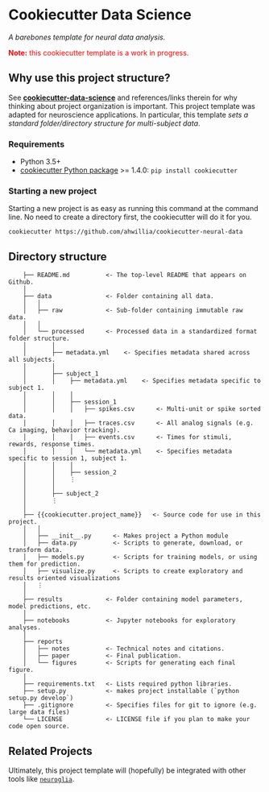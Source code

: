# Cookiecutter Data Science

_A barebones template for neural data analysis._

<span style="color:red">**Note:** this cookiecutter template is a work in progress.</span>

## Why use this project structure?

See [**cookiecutter-data-science**](https://drivendata.github.io/cookiecutter-data-science/) and references/links therein for why thinking about project organization is important. This project template was adapted for neuroscience applications. In particular, this template *sets a standard folder/directory structure for multi-subject data*.

### Requirements

 - Python 3.5+
 - [cookiecutter Python package](http://cookiecutter.readthedocs.org/en/latest/installation.html) >= 1.4.0: `pip install cookiecutter`


### Starting a new project

Starting a new project is as easy as running this command at the command line. No need to create a directory first, the cookiecutter will do it for you.

```nohighlight
cookiecutter https://github.com/ahwillia/cookiecutter-neural-data
```

## Directory structure

```nohighlight
    ├── README.md          <- The top-level README that appears on Github.
    │
    ├── data               <- Folder containing all data.
    │   │
    │   ├── raw            <- Sub-folder containing immutable raw data.
    │   │
    │   └── processed      <- Processed data in a standardized format folder structure.
    │       │   
    │       ├── metadata.yml    <- Specifies metadata shared across all subjects.
    │       │
    │       ├── subject_1
    │       │    ├── metadata.yml    <- Specifies metadata specific to subject 1.
    │       │    │
    │       │    ├── session_1
    │       │    │   ├── spikes.csv      <- Multi-unit or spike sorted data.
    │       │    │   ├── traces.csv      <- All analog signals (e.g. Ca imaging, behavior tracking).
    │       │    │   ├── events.csv      <- Times for stimuli, rewards, response times.
    │       │    │   └── metadata.yml    <- Specifies metadata specific to session 1, subject 1.
    │       │    │
    │       │    ├── session_2
    │       │    ⋮
    │       │    
    │       ├── subject_2
    │       ⋮
    │
    ├── {{cookiecutter.project_name}}   <- Source code for use in this project.
    │   │
    │   ├── __init__.py      <- Makes project a Python module
    │   ├── data.py          <- Scripts to generate, download, or transform data.
    │   ├── models.py        <- Scripts for training models, or using them for prediction.
    │   ├── visualize.py     <- Scripts to create exploratory and results oriented visualizations
    │   ⋮
    │
    ├── results            <- Folder containing model parameters, model predictions, etc.
    │
    ├── notebooks          <- Jupyter notebooks for exploratory analyses.
    │
    ├── reports
    │   ├── notes          <- Technical notes and citations.
    │   ├── paper          <- Final publication.
    │   └── figures        <- Scripts for generating each final figure.
    │
    ├── requirements.txt   <- Lists required python libraries.
    ├── setup.py           <- makes project installable (`python setup.py develop`)
    ├── .gitignore         <- Specifies files for git to ignore (e.g. large data files)
    └── LICENSE            <- LICENSE file if you plan to make your code open source.
```

## Related Projects

Ultimately, this project template will (hopefully) be integrated with other tools like [`neuroglia`](https://github.com/AllenInstitute/neuroglia).
